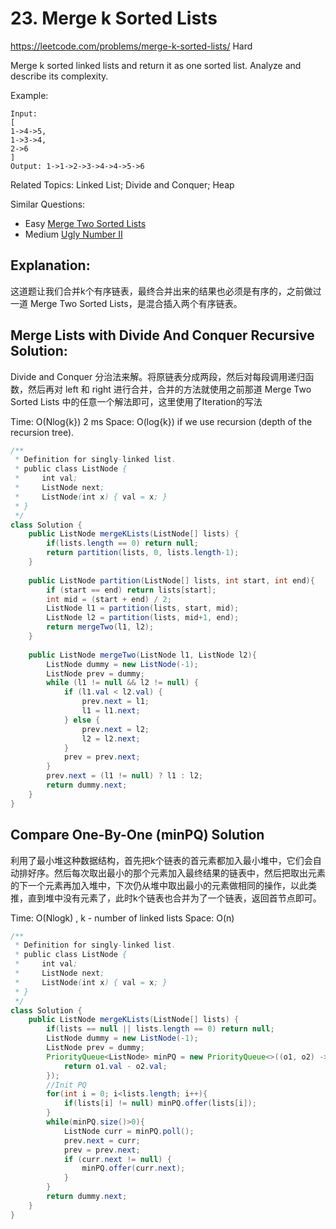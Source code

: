 # 23. Merge k Sorted Lists
<https://leetcode.com/problems/merge-k-sorted-lists/>
Hard

Merge k sorted linked lists and return it as one sorted list. Analyze and describe its complexity.

Example:

    Input:
    [
    1->4->5,
    1->3->4,
    2->6
    ]
    Output: 1->1->2->3->4->4->5->6

Related Topics: Linked List; Divide and Conquer; Heap

Similar Questions: 
* Easy [Merge Two Sorted Lists](https://leetcode.com/problems/merge-two-sorted-lists/)
* Medium [Ugly Number II](https://leetcode.com/problems/ugly-number-ii/)

## Explanation: 
这道题让我们合并k个有序链表，最终合并出来的结果也必须是有序的，之前做过一道 Merge Two Sorted Lists，是混合插入两个有序链表。

## Merge Lists with Divide And Conquer Recursive Solution: 
Divide and Conquer 分治法来解。将原链表分成两段，然后对每段调用递归函数，然后再对 left 和 right 进行合并，合并的方法就使用之前那道 Merge Two Sorted Lists 中的任意一个解法即可，这里使用了Iteration的写法

Time: O(Nlog{k}) 2 ms
Space: O(log{k}) if we use recursion (depth of the recursion tree).

```java
/**
 * Definition for singly-linked list.
 * public class ListNode {
 *     int val;
 *     ListNode next;
 *     ListNode(int x) { val = x; }
 * }
 */
class Solution {
    public ListNode mergeKLists(ListNode[] lists) {
        if(lists.length == 0) return null;
        return partition(lists, 0, lists.length-1);
    }
    
    public ListNode partition(ListNode[] lists, int start, int end){
        if (start == end) return lists[start];
        int mid = (start + end) / 2;
        ListNode l1 = partition(lists, start, mid);
        ListNode l2 = partition(lists, mid+1, end);
        return mergeTwo(l1, l2);
    }
    
    public ListNode mergeTwo(ListNode l1, ListNode l2){
        ListNode dummy = new ListNode(-1);
        ListNode prev = dummy;
        while (l1 != null && l2 != null) {
            if (l1.val < l2.val) {
                prev.next = l1;
                l1 = l1.next;
            } else {
                prev.next = l2;
                l2 = l2.next;
            }
            prev = prev.next;
        }
        prev.next = (l1 != null) ? l1 : l2;
        return dummy.next;
    }
}
```

## Compare One-By-One (minPQ) Solution
利用了最小堆这种数据结构，首先把k个链表的首元素都加入最小堆中，它们会自动排好序。然后每次取出最小的那个元素加入最终结果的链表中，然后把取出元素的下一个元素再加入堆中，下次仍从堆中取出最小的元素做相同的操作，以此类推，直到堆中没有元素了，此时k个链表也合并为了一个链表，返回首节点即可。

Time: O(Nlogk) , k - number of linked lists
Space: O(n)

```java
/**
 * Definition for singly-linked list.
 * public class ListNode {
 *     int val;
 *     ListNode next;
 *     ListNode(int x) { val = x; }
 * }
 */
class Solution {
    public ListNode mergeKLists(ListNode[] lists) {
        if(lists == null || lists.length == 0) return null;
        ListNode dummy = new ListNode(-1);
        ListNode prev = dummy;
        PriorityQueue<ListNode> minPQ = new PriorityQueue<>((o1, o2) -> {
            return o1.val - o2.val;
        });
        //Init PQ
        for(int i = 0; i<lists.length; i++){
            if(lists[i] != null) minPQ.offer(lists[i]);
        }
        while(minPQ.size()>0){
            ListNode curr = minPQ.poll();
            prev.next = curr;
            prev = prev.next;
            if (curr.next != null) {
                minPQ.offer(curr.next);
            }
        }
        return dummy.next;
    }
}
```
